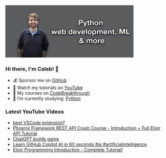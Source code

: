 <img src="github-cover-photo-my-face.jpg" width="400px" />

### Hi there, I'm Caleb! 🍛

- 💰 Sponsor me on [GitHub](https://github.com/sponsors/CalebCurry)
- 🎥 Watch my tutorials on [YouTube](https://www.youtube.com/calebthevideomaker2)
- 📗 My courses on [CodeBreakthrough](https://www.codebreakthrough.com)
- 🤔 I’m currently studying: [Python](https://www.youtube.com/watch?v=s3IvdkCq2_c&t=4254s)

### Latest YouTube Videos
<!-- YOUTUBE:START -->
- [best VSCode extension?](https://www.youtube.com/watch?v=zbWwgkzB5KA)
- [Phoenix Framework REST API Crash Course - Introduction + Full Elixir API Tutorial](https://www.youtube.com/watch?v=9xaN44PNxps)
- [ChatGPT builds game](https://www.youtube.com/watch?v=0qF_jmCCI9g)
- [Learn GitHub Copilot AI in 60 seconds #ai #artificialintelligence](https://www.youtube.com/watch?v=dTVbrhxu72A)
- [Elixir Programming Introduction - Complete Tutorial!](https://www.youtube.com/watch?v=-lgtb-YSUWE)
<!-- YOUTUBE:END -->

